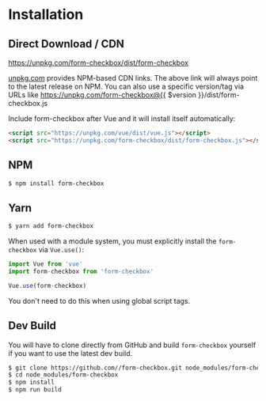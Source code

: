 # Installation

## Direct Download / CDN

https://unpkg.com/form-checkbox/dist/form-checkbox 

[unpkg.com](https://unpkg.com) provides NPM-based CDN links. The above link will always point to the latest release on NPM. You can also use a specific version/tag via URLs like https://unpkg.com/form-checkbox@{{ $version }}/dist/form-checkbox.js
 
Include form-checkbox after Vue and it will install itself automatically:

```html
<script src="https://unpkg.com/vue/dist/vue.js"></script>
<script src="https://unpkg.com/form-checkbox/dist/form-checkbox.js"></script>
```

## NPM

```sh
$ npm install form-checkbox
```

## Yarn

```sh
$ yarn add form-checkbox
```

When used with a module system, you must explicitly install the `form-checkbox` via `Vue.use()`:

```javascript
import Vue from 'vue'
import form-checkbox from 'form-checkbox'

Vue.use(form-checkbox)
```

You don't need to do this when using global script tags.

## Dev Build

You will have to clone directly from GitHub and build `form-checkbox` yourself if
you want to use the latest dev build.

```sh
$ git clone https://github.com//form-checkbox.git node_modules/form-checkbox
$ cd node_modules/form-checkbox
$ npm install
$ npm run build
```

